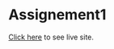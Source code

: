 # Assignement1

<a href="https://hasan1911001.github.io/Assignement1/" target="_blank">Click here</a> to see live site.
